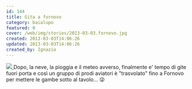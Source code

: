 ```yaml
---
id: 144
title: Gita a fornovo
category: baialupo
featured: 0
cover: /web/img/stories/2013-03-03.fornovo.jpg
created: 2013-03-03T14:06:26
updated: 2013-03-03T14:06:26
created_by: Ignazio
---
```


<a href="/web/img/stories/2013-03-03.fornovo.jpg">
    <img class="mb-3 w-full" src="/web/img/stories/2013-03-03.fornovo.jpg" />
</a>
Dopo, la neve, la pioggia e il meteo avverso,
finalmente e' tempo di gite fuori porta e così un gruppo di prodi aviatori è "trasvolato" fino a Fornovo per mettere le gambe sotto al tavolo... &#128540;
